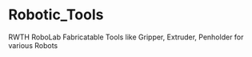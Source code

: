 # Robotic_Tools
RWTH RoboLab Fabricatable Tools like Gripper, Extruder, Penholder for various Robots
